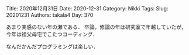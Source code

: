 ﻿Title: 2020年12月31日
Date: 2020-12-31
Category: Nikki
Tags: 
Slug: 20201231
Authors: takala4
Day: 370



あまり実感のない年の瀬である．
卒論，修論の年は研究室で年越していたが，
今年は祖父母宅でこたつコーディング．


なんだかんだプログラミングは楽しい．